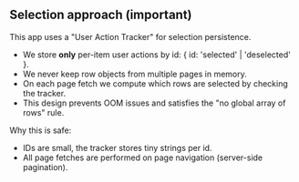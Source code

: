 Selection approach (important)
------------------------------
This app uses a "User Action Tracker" for selection persistence.

- We store **only** per-item user actions by id: { id: 'selected' | 'deselected' }.
- We never keep row objects from multiple pages in memory.
- On each page fetch we compute which rows are selected by checking the tracker.
- This design prevents OOM issues and satisfies the "no global array of rows" rule.

Why this is safe:
- IDs are small, the tracker stores tiny strings per id.
- All page fetches are performed on page navigation (server-side pagination).
